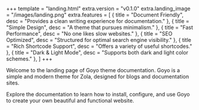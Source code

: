 +++
template = "landing.html"
extra.version = "v0.1.0"
extra.landing_image = "/images/landing.png"
extra.features = [
    { title = "Document Friendly", desc = "Provides a clean writing experience for documentation." },
    { title = "Simple Design", desc = "A theme that pursues minimalism." },
    { title = "Fast Performance", desc = "No one likes slow websites." },
    { title = "SEO Optimized", desc = "Structured for optimal search engine visibility." },
    { title = "Rich Shortcode Support", desc = "Offers a variety of useful shortcodes." },
    { title = "Dark & Light Mode", desc = "Supports both dark and light color schemes." },
]
+++

Welcome to the landing page of Goyo theme documentation. Goyo is a simple and modern theme for Zola, designed for blogs and documentation sites.

Explore the documentation to learn how to install, configure, and use Goyo to create your own beautiful and functional website.
